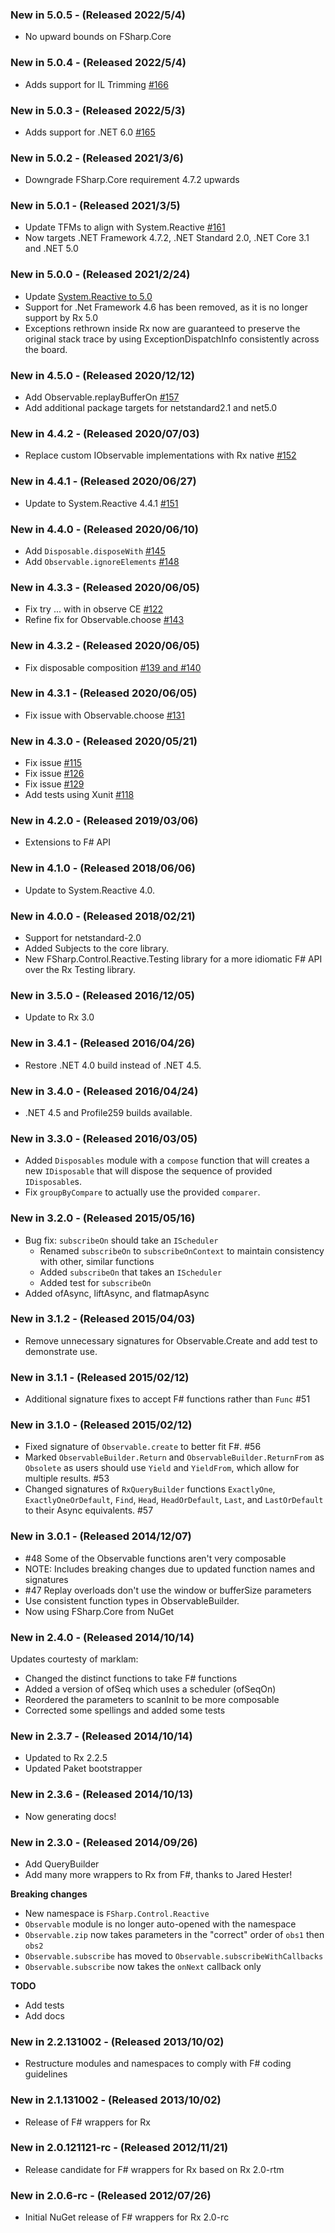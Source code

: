 ### New in 5.0.5 - (Released 2022/5/4)

* No upward bounds on FSharp.Core

### New in 5.0.4 - (Released 2022/5/4)

* Adds support for IL Trimming [#166](https://github.com/fsprojects/FSharp.Control.Reactive/pull/166)
  
### New in 5.0.3 - (Released 2022/5/3)

* Adds support for .NET 6.0 [#165](https://github.com/fsprojects/FSharp.Control.Reactive/pull/165)
  
### New in 5.0.2 - (Released 2021/3/6)

* Downgrade FSharp.Core requirement 4.7.2 upwards

### New in 5.0.1 - (Released 2021/3/5)

* Update TFMs to align with System.Reactive [#161](https://github.com/fsprojects/FSharp.Control.Reactive/pull/161)
* Now targets .NET Framework 4.7.2, .NET Standard 2.0, .NET Core 3.1 and .NET 5.0

### New in 5.0.0 - (Released 2021/2/24)

* Update [System.Reactive to 5.0](https://github.com/dotnet/reactive/releases/tag/rxnet-v5.0.0)
* Support for .Net Framework 4.6 has been removed, as it is no longer support by Rx 5.0
* Exceptions rethrown inside Rx now are guaranteed to preserve the original stack trace by using ExceptionDispatchInfo consistently across the board. 

### New in 4.5.0 - (Released 2020/12/12)
* Add Observable.replayBufferOn [#157](https://github.com/fsprojects/FSharp.Control.Reactive/pull/157)
* Add additional package targets for netstandard2.1 and net5.0

### New in 4.4.2 - (Released 2020/07/03)
* Replace custom IObservable implementations with Rx native [#152](https://github.com/fsprojects/FSharp.Control.Reactive/pull/152)

### New in 4.4.1 - (Released 2020/06/27)
* Update to System.Reactive 4.4.1 [#151](https://github.com/fsprojects/FSharp.Control.Reactive/pull/151)

### New in 4.4.0 - (Released 2020/06/10)
* Add `Disposable.disposeWith` [#145](https://github.com/fsprojects/FSharp.Control.Reactive/pull/146)
* Add `Observable.ignoreElements` [#148](https://github.com/fsprojects/FSharp.Control.Reactive/pull/148)

### New in 4.3.3 - (Released 2020/06/05)
* Fix try ... with in observe CE [#122](https://github.com/fsprojects/FSharp.Control.Reactive/pull/144)
* Refine fix for Observable.choose [#143](https://github.com/fsprojects/FSharp.Control.Reactive/pull/143)

### New in 4.3.2 - (Released 2020/06/05)
* Fix disposable composition [#139 and #140](https://github.com/fsprojects/FSharp.Control.Reactive/pull/141)

### New in 4.3.1 - (Released 2020/06/05)
* Fix issue with Observable.choose [#131](https://github.com/fsprojects/FSharp.Control.Reactive/pull/128)

### New in 4.3.0 - (Released 2020/05/21)
* Fix issue [#115](https://github.com/fsprojects/FSharp.Control.Reactive/pull/128)
* Fix issue [#126](https://github.com/fsprojects/FSharp.Control.Reactive/pull/127)
* Fix issue [#129](https://github.com/fsprojects/FSharp.Control.Reactive/pull/130)
* Add tests using Xunit [#118](https://github.com/fsprojects/FSharp.Control.Reactive/pull/118)

### New in 4.2.0 - (Released 2019/03/06)
* Extensions to F# API

### New in 4.1.0 - (Released 2018/06/06)
* Update to System.Reactive 4.0.

### New in 4.0.0 - (Released 2018/02/21)
* Support for netstandard-2.0
* Added Subjects to the core library.
* New FSharp.Control.Reactive.Testing library for a more idiomatic F# API over the Rx Testing library.

### New in 3.5.0 - (Released 2016/12/05)
* Update to Rx 3.0

### New in 3.4.1 - (Released 2016/04/26)
* Restore .NET 4.0 build instead of .NET 4.5.

### New in 3.4.0 - (Released 2016/04/24)
* .NET 4.5 and Profile259 builds available.

### New in 3.3.0 - (Released 2016/03/05)
* Added `Disposables` module with a `compose` function that will creates a new `IDisposable` that will dispose the sequence of provided `IDisposable`s.
* Fix `groupByCompare` to actually use the provided `comparer`.

### New in 3.2.0 - (Released 2015/05/16)
* Bug fix: `subscribeOn` should take an `IScheduler`
  * Renamed `subscribeOn` to `subscribeOnContext` to maintain consistency with other, similar functions
  * Added `subscribeOn` that takes an `IScheduler`
  * Added test for `subscribeOn`
* Added ofAsync, liftAsync, and flatmapAsync

### New in 3.1.2 - (Released 2015/04/03)
* Remove unnecessary signatures for Observable.Create and add test to demonstrate use.

### New in 3.1.1 - (Released 2015/02/12)
* Additional signature fixes to accept F# functions rather than `Func` #51

### New in 3.1.0 - (Released 2015/02/12)
* Fixed signature of `Observable.create` to better fit F#. #56
* Marked `ObservableBuilder.Return` and `ObservableBuilder.ReturnFrom` as `Obsolete` as users should use `Yield` and `YieldFrom`, which allow for multiple results. #53
* Changed signatures of `RxQueryBuilder` functions `ExactlyOne`, `ExactlyOneOrDefault`, `Find`, `Head`, `HeadOrDefault`, `Last`, and `LastOrDefault` to their Async equivalents. #57

### New in 3.0.1 - (Released 2014/12/07)
* #48 Some of the Observable functions aren't very composable
 * NOTE: Includes breaking changes due to updated function names and signatures
* #47 Replay overloads don't use the window or bufferSize parameters
* Use consistent function types in ObservableBuilder.
* Now using FSharp.Core from NuGet

### New in 2.4.0 - (Released 2014/10/14)
Updates courtesty of marklam:

* Changed the distinct functions to take F# functions
* Added a version of ofSeq which uses a scheduler (ofSeqOn)
* Reordered the parameters to scanInit to be more composable
* Corrected some spellings and added some tests

### New in 2.3.7 - (Released 2014/10/14)
* Updated to Rx 2.2.5
* Updated Paket bootstrapper

### New in 2.3.6 - (Released 2014/10/13)
* Now generating docs!

### New in 2.3.0 - (Released 2014/09/26)
* Add QueryBuilder
* Add many more wrappers to Rx from F#, thanks to Jared Hester!

**Breaking changes**
* New namespace is `FSharp.Control.Reactive`
* `Observable` module is no longer auto-opened with the namespace
* `Observable.zip` now takes parameters in the "correct" order of `obs1` then `obs2`
* `Observable.subscribe` has moved to `Observable.subscribeWithCallbacks`
* `Observable.subscribe` now takes the `onNext` callback only

**TODO**
* Add tests
* Add docs

### New in 2.2.131002 - (Released 2013/10/02)
* Restructure modules and namespaces to comply with F# coding guidelines

### New in 2.1.131002 - (Released 2013/10/02)
* Release of F# wrappers for Rx

### New in 2.0.121121-rc - (Released 2012/11/21)
* Release candidate for F# wrappers for Rx based on Rx 2.0-rtm

### New in 2.0.6-rc - (Released 2012/07/26)
* Initial NuGet release of F# wrappers for Rx 2.0-rc
